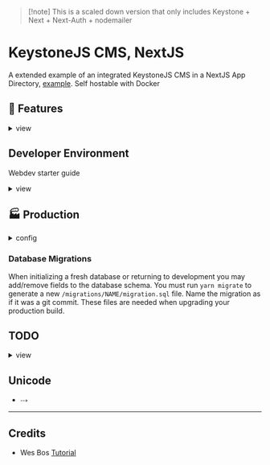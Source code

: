 > [!note] This is a scaled down version that only includes Keystone + Next + Next-Auth + nodemailer

# KeystoneJS CMS, NextJS

A extended example of an integrated KeystoneJS CMS in a NextJS App Directory, [example](https://github.com/keystonejs/keystone/tree/main/examples/framework-nextjs-app-directory). Self hostable with Docker

## 🔑 Features

<details>
<summary>view</summary>

### Analytics

Site analytics are set up to use an externally hosted [Umami](https://umami.is/) app. There are plans to add in admin dashboard analytics that insite user count, sales, and engagement data.

### Calendar

Events and Bookings can auto populate a connected Google Calendar.

### Authentication

[NextAuth](https://next-auth.js.org/) handles authentication which provides

- credentials login (local db) 
  - Password Reset (email verificiation)
- Social Logins (OAuth)

### Permissions & Roles

Roles are uniquly setup per instance. Each role can be customized by the *end user* with granular permission checkboxes setup in  `/src/keystone/schemas/permissions.ts`.

Developers can sculp more complex logic with `/src/keystone/access.ts`

> There is an initial db seed of **Admin**, **Editor**, **Client** Roles. These names and permissions can be customized to your project.
> </details>

## Developer Environment

Webdev starter guide
<details>
<summary>view</summary>

### Init

There are a few assets & components that you must create to give complete control over unique web parts such as

- logo
- nav menu
- header / footer

Here is a list of files you'll need to provide (there are some `*.ini` files that will help you gest started)

- create site unique assets for your brand 
  - `public/assets/logo.svg`
  - `public/assets/logo.png`
  - `public/assets/placeholder.png`
  - `public/favicon.ico`
- copy these files 
  - `cp src/ini/layout.ini.tsx src/app/layout.tsx`
  - `cp src/ini/Footer.ini.tsx src/components/private/Footer.tsx`
  - `cp src/ini/Nav.init.tsx src/components/private/Nav.tsx`
  - `cp src/ini/MainNavList.init.tsx src/components/private/MainNavList.tsx`
  - `cp src/ini/vars.ini.css src/styles/vars.css`
  - `cp src/ini/seed_data.ini.ts src/keystone/seed/seed_data.ts`. (depreciated)
  - `cp src/ini/extData.json.ini src/keystone/seed/extracted/extData.json`.
  - `cp .env.ini .env`

> [!warning] .env.local
> **NextJs** chooses `.env.local` over `.env` file. If you shuffling around env files I'd recomend setting it to `.env.dev` as to not run into split variable files when running the 2 dev servers

> [!tip] Private Folders
> there are a few `private` folders here dedicated to your unique components and assets that won't be pushed to this codebase repo

> \![warning] Code Editor
> because we are ignoring these files, your code editor may not *see* these files when attempting to search/open. You will need to manually dig through to the `private` folder.

As a webdev, if you would like to create custom pages (that override any page created in Keystone) use the `src/app/(private)` directory. Example page ideas that you could apply to your project include.

- `src/app/(private)/home/page.tsx`
- `src/app/(private)/admin/page.tsx`

### CSS Module Styles
styling is done by a mix of global styles and css modules. that are imported into each component with intellisens. This is done by the package `typescript-plugin-css-modules`. You must set your code editor's typescript to **Use Workspace Version**. I am moving away from sass as modern CSS has all the features I need. 

### VSCode Snippits

edit `typescriptreact.json` file

<details>

<summary>Typescript Page Snippit</summary>

```json
  "Typescript React Page With Import Server Comp": {
    "prefix": [ "page-tsx", "fpi", "import-react-functional-component"],
    "body": [
      "import { envs } from '@/envs'",
      "import { nextAuthOptions } from '@/session'",
      "import {",
      "\tlayout_site,",
      "\tpage_content,",
      "\tpage_layout,",
      "\t} from '@styles/layout.module.css'",
      "import { getServerSession } from 'next-auth'",
      "",
      "type Props = {",
      "\tsearchParams:{q:string}",
      "\tparams:{id:string}",
      "}",
      "",
      "const page = 1",
      "const perPage = envs.PERPAGE",
      "export default async function $0Page ({ params, searchParams }:Props) {",
      "\tconst session = await getServerSession(nextAuthOptions)",
      "\t// const { data, error } = await fetch()",
      "\t// if (error) return <ErrorPage error={error} ><p>data fetch error </p></ErrorPage>",
      "\t// if (!users) return <NoDataFoundPage><p>No users found</p></NoDataFoundPage>",
      "",
      "\treturn (",
      "\t\t<main className={[page_layout].join(' ')}>",
      "\t\t\t<header className={layout_site}>",
      "\t\t\t\t<h1>$0Page</h1>",
      "\t\t\t</header>",
      "\t\t\t<div className={[page_content, layout_site].join(' ')}>",
      "\t\t\t\t<p>content</p>",
      "\t\t\t</div>",
      "\t\t</main>",
      "\t)",
      "}",
  
    ],
    "description": "A React functional Page with Typescript types for props."
  },
```

</details>

### Authentication

uses [Next-Auth](https://next-auth.js.org/) to authenticate session. Check KeystoneJS [example](https://github.com/keystonejs/keystone/tree/main/examples/custom-session-next-auth) for a more basic integration

set your `NEXTAUTH_SECRET` env with `openssl rand -base64 32`

| Provider | setup url                                       |
|----------|-------------------------------------------------|
| Github   | https://github.com/settings/developers          |
| Google   | https://console.cloud.google.com/apis/dashboard |

### Email

Right now, I'm just using gmail's SMTP. Should be good for low traffic order confirmation & password reset. Once I integrate running mail campaigns I'll need a better solution.

https://myaccount.google.com/security

#### Mail Templating

[React Email](https://react.email/)

### Ecommerce (Stripe)

using stripe CLI have it listen to this webhook
https://stripe.com/docs/webhooks/quickstart

```sh
stripe listen --forward-to http://localhost:3000/api/webhooks/stripe
```

### Database

Assuming you know how to setup a [Postgres](https://www.postgresql.org/) database. Endpoint configured in `.env` file.

#### Seed Data

During development, if you'd like to deploy/migrate your db data to a new database (like a seperate production db), set env `SEED_EXTRACT_NONE` to `extract` and run `ks:dev`. This will create a `./src/keystone/seed/extracted/extData.json` that when flipping `SEED_EXTRACT_NONE` to `seed` will wright that data into the newley pointed database. 

Also handy for develpment when you need to test CRUD operations without re-writing items by hand. 

> [!info] Document
> any field using the rich text input type (usually named `content`) will query with an extra nested `document` key. I account for this in my `seedDatabase.ts` to make it easier to copy paste without having to remove the `document` key.

example query from apollo playground

```json
{
  content: { 
    document: [
      {
        type: "paragraph",
        children: [
          {
            text: "Learn about the amazing health benefits of various types of berries, including blueberries, strawberries, and raspberries."
          }
        ]
      }
    ],
  }
}
```

Remove the `document` if you plan on doing any direct API access. (this is not necessary in my `seedDatabase.ts` logic.)

```json
{
  content: [
      {
        type: "paragraph",
        children: [
          {
            text: "Learn about the amazing health benefits of various types of berries, including blueberries, strawberries, and raspberries."
          }
        ]
      }
    ],
}
```

#### ⚙️ Run Local Web Server

1. `yarn ks:dev` (always run first if running both servers)
2. `yarn n:dev`

> [!warning] changes made to the keystone config / schema / etc must stop and restart both services in this order or you'll recieve `[Error: EPERM: operation not permitted, unlink...` 
> 
> The **NextJS** packs in a version of it's own Keystone app that does not hot reload.

> [!error] any file imported inside the `/src/keystone` directory must be an absolute value. Typescript likes to import via `@...` and that will not work for backend imports. example: `import { envs } from '../../../envs'` and not `import { envs } from '@/envs';`

## Rules & Permissions

any changes to **access** **filters** **operations** or **permissions** will not take effect in the NextJs app until the server is reloaded. Luckily the **Keystone** app will hot reload with these changes

> 1. next `n:dev`

</details>

## 🏭 Production

<details>
<summary> config </summary>

- Keystone backend: **MAKE SURE DEV ENVIRONMENT IS GOOD 2 GO BEFORE PRODUCTION**. The Prisma types are auto generated and can become unsynced, do not make little tweaks in between dev and prod environments
- **self hosting** isn't strait forward. Here is my work around 
  - create a seperate `docker container` that runs `postgres`
  - run your dev environment to create the tables and edit the schemas
  - now you can `build` and `run` your app within a `docker container` </details>

### Database Migrations

When initializing a fresh database or returning to development you may add/remove fields to the database schema. You must run `yarn migrate` to generate a new `/migrations/NAME/migration.sql` file. Name the migration as if it was a git commit. These files are needed when upgrading your production build.
</details>

## TODO

<details>
<summary>view</summary>

#todo
- [ ] WHY IS NEXTJS terminal constantly logging `GET /_next/static/chunks/... 404`??? This i need to do before moving back to main branch
- [ ] make cute hover/click animation on powered by `www.tawtaw.site` link
- [ ] get rid of all `BlockLayout` files in favor of `Grid` or `Flex`
- [ ] update all `.ini` files
- [ ] fix all error and nodata page fallbacks
- [x] Post share modem w copy link (id)
- [ ] copy all data to json format and build to `cutefruit` live demo
- [x] page with side bar and site side bar (will use @container query)
- [x] all blocks tested
- [x] page layout that isn't complicated https://codepen.io/kevinpowell/pen/ExrZrrw?editors=1100
- [x] look into https://smolcss.dev/ for inspo
- [ ] stripe returns. How to refund products, tickets, subscriptions, etc
  - [ ] automate update Orders accordingling 
- [ ] limit / validate form inputs for things like names or text (as to not have infinite letters inputed)
- [ ] think about setting up all colors as `hsl` and set the `lightness` according to `dark` or `light` theme
- [ ] look into more robust light dark + other color themes
  - https://github.com/stolinski/tolin.ski/blob/main/src/routes/(blank)/experiments/dark-light/%2Bpage.svelte
  - https://tolin.ski/experiments/dark-light
- [ ] WARNING. look out for any ecommerce schema that takes a price. don't let client footgun themselves with ecommerce being listed as 'more than free' negative numbers
---
- [ ] add testing again
  - [ ] stripe webhook testing - https://accreditly.io/articles/test-stripe-webhooks-without-using-ngrok#content-3-local-stripe-webhook-testing-with-docker
- [ ] Toast notification with status timer on bottom border edge (like bitwarden)
- [ ] appointment schedualer https://cal.com/
- [ ] document signing https://www.docuseal.co/
- [ ] built in calendar for admin dash
- [ ] create a special admin input search for Users & Events that hot swaps with main search at top
- [x] transition as much Styled Components to CSS Modules
- [ ] screen shots / recordings
  - [ ] 16 / 10 (1200 x 750) - laptop
  - [ ] ? / ? - phone
  - [ ] Events
  - [ ] Bookings
  - [ ] Products (checkout)
- [ ] use grid-template-areas to make a better PricingTable component
- [ ] which components are site specific, add them to .ignore
  - [ ] `Hero.tsx`
  - [ ] `Nav.tsx`
  - [ ] `layout.tsx`
- [ ] add option for multi email brokers (other than gmail)
- [ ] global toast notifcations with Context Provider
- [ ] Error404 on all page route types
  - [x] posts
  - [x] pages
  - [ ] bookings
  - [ ] bookings
- [ ] move all `*.ini` and `styles` to a seperate repo (or asset bucket) as to not crowd this repo. Maybe have certain **Themed** style folders to pick from?
- [ ] keystone not compatible with **Node 22 LTE**
- [ ] delete all files appened with `*OLD.*`
- [ ] remove all commented `query.User.findOne` 
- [ ] ks field groups
  - [ ] add `Metadata` field group for dateCreated, dateModified, Categories, Tags to all Schema Types

### Blocks

#todo
- [ ] Gallery: better editor preview
- [ ] ticket checkout flow. (confirm ticket/seat as they enter cart)
  1. event page 
  2. ticket to cart creates ticket (ticket status === HOLD)
  3. checkout confirms status === PAYMENT_RECIEVED

- Announcements
  - create dynamic announcements that are private, members only, etc.

## Color pallet?

- https://realtimecolors.com/?colors=110604-fbf0ee-1b6874-ffffff-1b6874 </details>

## Unicode
- ⤏

---

## Credits

- Wes Bos [Tutorial](https://advancedreact.com/)
